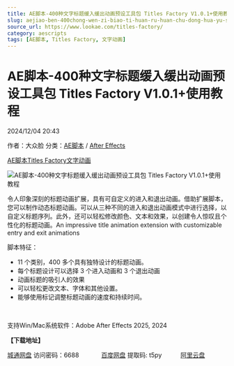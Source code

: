 ```yaml
---
title: AE脚本-400种文字标题缓入缓出动画预设工具包 Titles Factory V1.0.1+使用教程
slug: aejiao-ben-400chong-wen-zi-biao-ti-huan-ru-huan-chu-dong-hua-yu-she-gong-ju-bao-titles-factory-v1-0-1-shi-yong-jiao-cheng
source_url: https://www.lookae.com/titles-factory/
category: aescripts
tags: [AE脚本, Titles Factory, 文字动画]
---
```

# AE脚本-400种文字标题缓入缓出动画预设工具包 Titles Factory V1.0.1+使用教程

2024/12/04 20:43

作者：大众脸
分类：[AE脚本](https://www.lookae.com/after-effects/aescripts/) / [After Effects](https://www.lookae.com/after-effects/)

[AE脚本](https://www.lookae.com/tag/ae%e8%84%9a%e6%9c%ac/)[Titles Factory](https://www.lookae.com/tag/titles-factory/)[文字动画](https://www.lookae.com/tag/%e6%96%87%e5%ad%97%e5%8a%a8%e7%94%bb/)

![AE脚本-400种文字标题缓入缓出动画预设工具包 Titles Factory V1.0.1+使用教程](https://www.lookae.com/wp-content/uploads/2024/12/Titles-Factory.jpg "AE脚本-400种文字标题缓入缓出动画预设工具包 Titles Factory V1.0.1+使用教程-LookAE.com")

令人印象深刻的标题动画扩展，具有可自定义的进入和退出动画。借助扩展脚本，您可以制作动态标题动画。可以从三种不同的进入和退出动画模式中进行选择，以自定义标题序列。此外，还可以轻松修改颜色、文本和效果，以创建令人惊叹且个性化的标题动画。An impressive title animation extension with customizable entry and exit animations

脚本特征：

* 11 个类别，400 多个具有独特设计的标题动画。
* 每个标题设计可以选择 3 个进入动画和 3 个退出动画
* 动画标题的吸引人的效果
* 可以轻松更改文本、字体和其他设置。
* 能够使用标记调整标题动画的速度和持续时间。

[﻿﻿﻿](http://cloud.video.taobao.com/play/u/null/p/1/e/6/t/1/497131663018.mp4)

支持Win/Mac系统软件：Adobe After Effects 2025, 2024

**【下载地址】**

[城通网盘](https://url70.ctfile.com/f/2827370-1432691665-fe0cb0?p=4431) 访问密码：6688             [百度网盘](https://pan.baidu.com/s/1uJKV_M_KtduVBx2jqg2Skg?pwd=t5py) 提取码: t5py           [阿里云盘](https://www.alipan.com/s/t8gfPbHfn3B)
